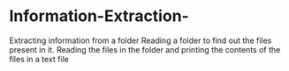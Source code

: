 # Information-Extraction-
Extracting  information from a folder
Reading a folder to find out the files present in it.
Reading the files in the folder and printing the contents of the files in a text file
